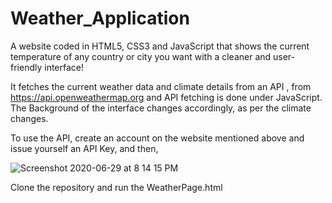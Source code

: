 # Weather_Application
A website coded in HTML5, CSS3 and JavaScript that shows the current temperature of any country or city you want with a cleaner and user-friendly interface!

It fetches the current weather data and climate details from an API , from https://api.openweathermap.org and API fetching is done under JavaScript. 
The Background of the interface changes accordingly, as per the climate changes.

To use the API, create an account on the website mentioned above and issue yourself an API Key, and then, 

![Screenshot 2020-06-29 at 8 14 15 PM](https://user-images.githubusercontent.com/37113163/86020132-238a5700-ba45-11ea-8678-557aa4431917.png)


Clone the repository and run the WeatherPage.html

